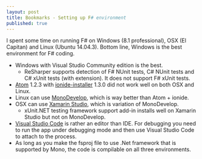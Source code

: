 ```yaml
---
layout: post
title: Bookmarks - Setting up F# environment
published: true
---
```


I spent some time on running F# on Windows (8.1 professional), OSX (El Capitan) and Linux (Ubuntu 14.04.3). Bottom line, Windows is the best environment for F# coding.

* Windows with Visual Studio Community edition is the best.
  * ReSharper supports detection of F# NUnit tests, C# NUnit tests and C# xUnit tests (with extension). It does not support F# xUnit tests.
* [Atom](https://atom.io/) 1.2.3 with [ionide-installer](http://ionide.io/) 1.3.0 did not work well on both OSX and Linux.
* Linux can use [MonoDevelop](http://www.monodevelop.com/), which is way better than Atom + ionide.
* OSX can use [Xamarin Studio](http://www.monodevelop.com/download/), which is variation of MonoDevelop. 
  * xUnit.NET testing framework support add-in installs well on Xamarin Studio but not on MonoDevelop.
* [Visual Studio Code](https://code.visualstudio.com/) is rather an editor than IDE. For debugging you need to run the app under debugging mode and then use Visual Studio Code to attach to the process.
* As long as you make the fsproj file to use .Net framework that is supported by Mono, the code is compilable on all three environments.